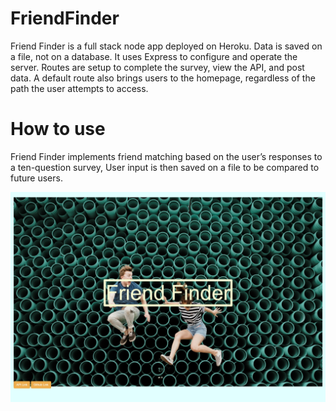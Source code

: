 # FriendFinder

  Friend Finder is a full stack node app deployed on Heroku. Data is saved on a file, not on a database. It uses Express to configure and operate the server. Routes are setup to complete the survey, view the API, and post data. A default route also brings users to the homepage, regardless of the path the user attempts to access.

# How to use
  Friend Finder implements friend matching based on the user’s responses to a ten-question survey, User input is then saved on a file to be compared to future users.
  
  ![Alt text](https://github.com/vandecastro95/FriendFinder/blob/master/friendfinder.jpg?raw=true "Optional Title")

